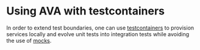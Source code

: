 # Using AVA with testcontainers

In order to extend test boundaries, one can use [testcontainers][testcontainers]
to provision services locally and evolve unit tests into integration tests while avoiding the use of [mocks][sinon].


[testcontainers]: https://testcontainers.com/
[sinon]: https://sinonjs.org/
